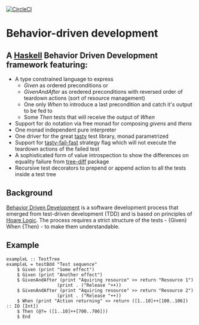 [![CircleCI](https://circleci.com/gh/ptek/tasty-bdd/tree/master.svg?style=svg)](https://circleci.com/gh/ptek/tasty-bdd/tree/master)

# Behavior-driven development 

## A [Haskell](https://www.haskell.org/) Behavior Driven Development framework featuring:

* A type constrained language to express
  *  *Given* as ordered preconditions or
  *  *GivenAndAfter* as oredered preconditions with reversed order of teardown actions (sort of resource management)
  *  One only *When* to introduce a last precondition and catch it's output to be fed to
  *  Some *Then* tests that will receive the output of *When*
* Support for do notation via free monad for composing _givens_ and _thens_ 
* One monad independent pure interpreter
* One driver for the great [tasty](https://github.com/feuerbach/tasty) test library,  monad parametrized
* Support for [tasty-fail-fast](https://hackage.haskell.org/package/tasty-fail-fast) strategy flag which will not execute the teardown actions of the failed test
* A sophisticated form of value introspection to show the differences on equality failure from [tree-diff](https://github.com/phadej/tree-diffdifftree) package 
* Recursive test decorators to prepend or append action to all the tests inside a test tree

## Background

[Behavior Driven Development](https://en.wikipedia.org/wiki/Behavior-driven_development) is a software development process that emerged from test-driven development (TDD) and is based on principles of [Hoare Logic](https://en.wikipedia.org/wiki/Hoare_logic). The process requires a strict structure of the tests - {Given} When {Then} - to make them understandable.

## Example

```
exampleL :: TestTree
exampleL = testBdd "Test sequence" 
    $ Given (print "Some effect")
    $ Given (print "Another effect")
    $ GivenAndAfter (print "Aquiring resource" >> return "Resource 1")
                   (print . ("Release "++))
    $ GivenAndAfter (print "Aquiring resource" >> return "Resource 2")
                   (print . ("Release "++))
    $ When (print "Action returning" >> return ([1..10]++[100..106]) :: IO [Int])
    $ Then (@?= ([1..10]++[700..706]))
    $ End
```
